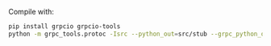 Compile with:

```bash
pip install grpcio grpcio-tools
python -m grpc_tools.protoc -Isrc --python_out=src/stub --grpc_python_out=src/stub src/test.proto
```
